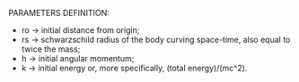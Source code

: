 PARAMETERS DEFINITION:
- ro -> initial distance from origin;
- rs -> schwarzschild radius of the body curving space-time, also equal to twice the mass;
- h  -> initial angular momentum;
- k  -> initial energy or, more specifically, (total energy)/(mc^2).
